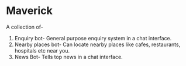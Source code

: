 # Maverick
A collection of-
1. Enquiry bot- General purpose enquiry system in a chat interface.
2. Nearby places bot- Can locate nearby places like cafes, restaurants, hospitals etc near you.
3. News Bot- Tells top news in a chat interface.
